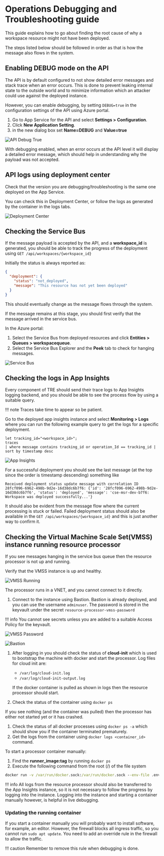 # Operations Debugging and Troubleshooting guide

This guide explains how to go about finding the root cause of why a workspace resource might not have been deployed.

The steps listed below should be followed in order as that is how the message also flows in the system.

## Enabling DEBUG mode on the API

The API is by default configured to not show detailed error messages and stack trace when an error occurs. This is done to prevent leaking internal state to the outside world and to minimize information which an attacker could use against the deployed instance.

However, you can enable debugging, by setting `DEBUG=true` in the configuration settings of the API using Azure portal.

1. Go to App Service for the API and select **Settings > Configuration**.
1. Click **New Application Setting**.
1. in the new dialog box set **Name=DEBUG** and **Value=true**

![API Debug True](../assets/api_debug_true.png)

With debugging enabled, when an error occurs at the API level it will display a detailed error message, which should help in understanding why the payload was not accepted.

## API logs using deployment center

Check that the version you are debugging/troubleshooting is the same one deployed on the App Service.

You can check this in Deployment Center, or follow the logs as generated by the container in the logs tabs.

![Deployment Center](../assets/deployment_center.png)

## Checking the Service Bus

If the message payload is accepted by the API, and a **workspace_id** is generated, you should be able to track the progress of the deployment using `GET /api/workspaces/{workspace_id}`

Initially the status is always reported as:

```json
{
  "deployment": {
    "status": "not_deployed",
    "message": "This resource has not yet been deployed"
  }
}
```

This should eventually change as the message flows through the system.

If the message remains at this stage, you should first verify that the message arrived in the service bus.

In the Azure portal:

1. Select the Service Bus from deployed resources and click **Entities > Queues > workspacequeue**.
1. Select the Service Bus Explorer and the **Peek** tab to check for hanging messages.

![Service Bus](../assets/sb.png)

## Checking the logs in App Insights

Every component of TRE should send their trace logs to App Insights logging backend, and you should be able to see the process flow by using a suitable query.

!!! note
    Traces take time to appear so be patient.

Go to the deployed app insights instance and select **Monitoring > Logs** where you can run the following example query to get the logs for a specific deployment.

```kusto
let tracking_id="<workspace_id>";
traces
| where message contains tracking_id or operation_Id == tracking_id | sort by timestamp desc
```

![App Insights](../assets/app_insights.png)

For a successful deployment you should see the last message (at the top since the order is timestamp descending) something like

```text
Received deployment status update message with correlation ID 28fcf096-6962-498b-9d2e-16d38dc6b7f6: {'id': '28fcf096-6962-498b-9d2e-16d38dc6b7f6', 'status': 'deployed', 'message': 'cse-msr-dev-b7f6: Workspace was deployed successfully...'}
```

It should also be evident from the message flow where the current processing is stuck or failed. Failed deployment status should also be available in the `GET /api/workspaces/{workspace_id}` and this is just another way to confirm it.

## Checking the Virtual Machine Scale Set(VMSS) instance running resource processor

If you see messages hanging in the service bus queue then the resource processor is not up and running.

Verify that the VMSS instance is up and healthy.

![VMSS Running](../assets/vmss_running.png)

The processor runs in a VNET, and you cannot connect to it directly.

1. Connect to the instance using Bastion. Bastion is already deployed, and you can use the username `adminuser`. The password is stored in the keyvault under the secret `resource-processor-vmss-password`

  !!! info
      You cannot see secrets unless you are added to a suitable Access Policy for the keyvault.

  ![VMSS Password](../assets/vmss_password.png)

  ![Bastion](../assets/bastion.png "Bastion")

1. After logging in you should check the status of **cloud-init** which is used to bootstrap the machine with docker and start the processor. Log files for cloud init are:

   - `/var/log/cloud-init.log`
   - `/var/log/cloud-init-output.log`

   If the docker container is pulled as shown in logs then the resource processor should start.

1. Check the status of the container using `docker ps`

  If you see nothing (and the container was pulled) then the processor has either not started yet or it has crashed.

1. Check the status of all docker processes using `docker ps -a` which should show you if the container terminated prematurely.
1. Get the logs from the container using `docker logs <container_id>` command.

To start a processor container manually:

1. Find the **runner_image:tag** by running ``docker ps``
1. Execute the following command from the root (/) of the file system

  ```cmd
  docker run -v /var/run/docker.sock:/var/run/docker.sock --env-file .env --name resource_processor_vmss_porter_debug [runner_image:tag]
  ```

!!! info
    All logs from the resource processor should also be transferred to the App Insights instance, so it is not necessary to follow the progress by logging into the instance. Logging into the instance and starting a container manually however, is helpful in live debugging.

### Updating the running container

If you start a container manually you will probably want to install software, for example, an editor. However, the firewall blocks all ingress traffic, so you cannot run `sudo apt update`. You need to add an override rule in the firewall to allow the traffic.

!!! caution
    Remember to remove this rule when debugging is done.
